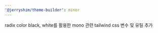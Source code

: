 ```yaml
---
'@jerryshim/theme-builder': minor
---
```


radix color black, white를 활용한 mono 관련 tailwind css 변수 및 유틸 추가
